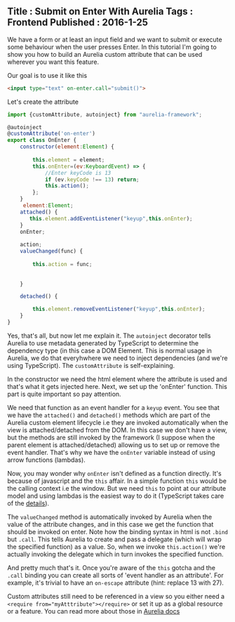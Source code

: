 Title : Submit on Enter With Aurelia
Tags : Frontend
Published : 2016-1-25
---

We have a form or at least an input field and we want to submit or execute some behaviour when the user presses Enter. In this tutorial I'm going to show you how to build an Aurelia custom attribute that can be used wherever you want this feature.

Our goal is to use it like this

```html
<input type="text" on-enter.call="submit()">
```  

Let's create the attribute

```javascript
import {customAttribute, autoinject} from "aurelia-framework";

@autoinject
@customAttribute('on-enter')
export class OnEnter {
    constructor(element:Element) {
        
        this.element = element;
        this.onEnter=(ev:KeyboardEvent) => {
            //Enter keyCode is 13
            if (ev.keyCode !== 13) return;
            this.action();  
        };
    }
     element:Element;
    attached() {
       this.element.addEventListener("keyup",this.onEnter);
    }
    onEnter;
  
    action;
    valueChanged(func) {
      
        this.action = func;
      
       
    }

    detached() {

        this.element.removeEventListener("keyup",this.onEnter);
    }
}
```

Yes, that's all, but now let me explain it. The `autoinject` decorator tells Aurelia to use metadata generated by TypeScript to determine the dependency type (in this case a DOM Element. This is normal usage in Aurelia, we do that everyhwhere we need to inject dependencies (and we're using TypeScript). The `customAttribute` is self-explaining.

In the constructor we need the html element where the attribute is used and that's what it gets injected here. Next, we set up the 'onEnter' function. This part is quite important so pay attention.

We need that function as an event handler for a `keyup` event. You see that we have the `attached()` and `detached()` methods which are part of the Aurelia custom element lifecycle i.e they are invoked automatically when the view is attached/detached from the DOM. In this case we don't have a view, but the methods are still invoked by the framework (I suppose when the parent element is attached/detached) allowing us to set up or remove the event handler. That's why we have the `onEnter` variable instead of using arrow functions (lambdas).

Now, you may wonder why `onEnter` isn't defined as a function directly.  It's because of javascript and the `this` affair. In a simple function `this` would be the calling context i.e the window. But we need `this` to point at our attribute model and using lambdas is the easiest way to do it (TypeScript takes care of the [details](http://www.typescriptlang.org/Handbook#functions-lambdas-and-using-39this39)). 

The `valueChanged` method is automatically invoked by Aurelia when the value of the attribute changes, and in this case we get the function that should be invoked on enter. Note how the binding syntax in html is not `.bind` but `.call`. This tells Aurelia to create and pass a delegate (which will wrap the specified function) as a value. So, when we invoke `this.action()` we're actually invoking the delegate which in turn invokes the specified function.

And pretty much that's it. Once you're aware of the `this` gotcha and the `.call` binding you can create all sorts of 'event handler as an attribute'. For example, it's trivial to have an `on-escape` attribute (hint: replace 13 with 27).

Custom attributes still need to be referenced in a view so you either need a `<require from="myAtttribute"></require>` or set it up as a global resource or a feature. You can read more about those in [Aurelia docs](http://aurelia.io/docs.html#/aurelia/framework/1.0.0-beta.1.0.8/doc/article/app-configuration-and-startup/5)